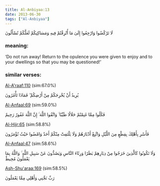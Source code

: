 ```yaml
---
title: Al-Anbiyaa:13
date: 2013-06-30
tags: ["Al-Anbiyaa"]
---
```

لَا تَرْكُضُوا وَارْجِعُوا إِلَىٰ مَا أُتْرِفْتُمْ فِيهِ وَمَسَاكِنِكُمْ لَعَلَّكُمْ تُسْأَلُونَ
### meaning: 
‘Do not run away! Return to the opulence you were given to enjoy and to your dwellings so that you may be questioned!’
### similar verses: 

[Al-A'raaf:110](/7/110) (sim:67.0%)

يُرِيدُ أَنْ يُخْرِجَكُمْ مِنْ أَرْضِكُمْ ۖ فَمَاذَا تَأْمُرُونَ

[Al-Anfaal:69](/8/69) (sim:59.0%)

فَكُلُوا مِمَّا غَنِمْتُمْ حَلَالًا طَيِّبًا ۚ وَاتَّقُوا اللَّهَ ۚ إِنَّ اللَّهَ غَفُورٌ رَحِيمٌ

[Al-Hijr:65](/15/65) (sim:58.8%)

فَأَسْرِ بِأَهْلِكَ بِقِطْعٍ مِنَ اللَّيْلِ وَاتَّبِعْ أَدْبَارَهُمْ وَلَا يَلْتَفِتْ مِنْكُمْ أَحَدٌ وَامْضُوا حَيْثُ تُؤْمَرُونَ

[Al-Anfaal:47](/8/47) (sim:58.6%)

وَلَا تَكُونُوا كَالَّذِينَ خَرَجُوا مِنْ دِيَارِهِمْ بَطَرًا وَرِئَاءَ النَّاسِ وَيَصُدُّونَ عَنْ سَبِيلِ اللَّهِ ۚ وَاللَّهُ بِمَا يَعْمَلُونَ مُحِيطٌ

[Ash-Shu'araa:169](/26/169) (sim:58.5%)

رَبِّ نَجِّنِي وَأَهْلِي مِمَّا يَعْمَلُونَ
